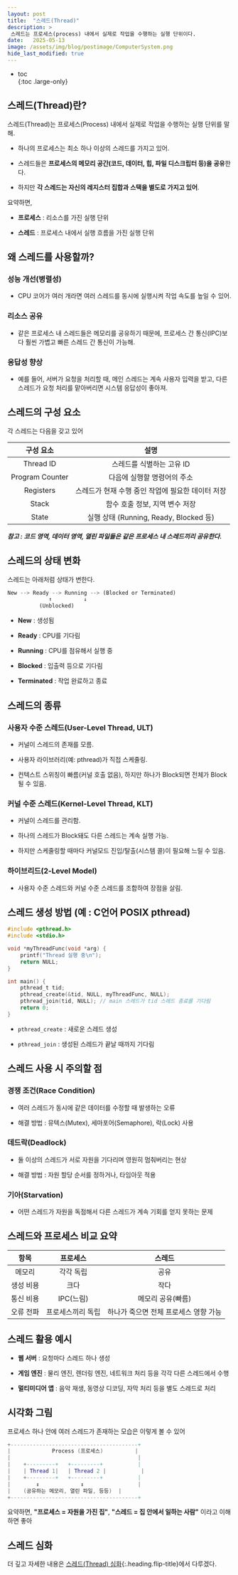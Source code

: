 ```yaml
---
layout: post
title:  "스레드(Thread)"
description: >
 스레드는 프로세스(process) 내에서 실제로 작업을 수행하는 실행 단위이다.
date:   2025-05-13
image: /assets/img/blog/postimage/ComputerSystem.png
hide_last_modified: true
---
```


* toc  
{:toc .large-only}

## 스레드(Thread)란?

스레드(Thread)는 프로세스(Process) 내에서 실제로 작업을 수행하는 실행 단위를 말해.

- 하나의 프로세스는 최소 하나 이상의 스레드를 가지고 있어.

- 스레드들은 **프로세스의 메모리 공간(코드, 데이터, 힙, 파일 디스크립터 등)을 공유**한다.

- 하지만 **각 스레드는 자신의 레지스터 집합과 스택을 별도로 가지고 있어**.

요약하면,

- **프로세스** : 리소스를 가진 실행 단위

- **스레드** : 프로세스 내에서 실행 흐름을 가진 실행 단위

## 왜 스레드를 사용할까?

### 성능 개선(병렬성)

- CPU 코어가 여러 개라면 여러 스레드를 동시에 실행시켜 작업 속도를 높일 수 있어.

### 리소스 공유

- 같은 프로세스 내 스레드들은 메모리를 공유하기 때문에, 프로세스 간 통신(IPC)보다 훨씬 가볍고 빠른 스레드 간 통신이 가능해.

### 응답성 향상

- 예를 들어, 서버가 요청을 처리할 때, 메인 스레드는 계속 사용자 입력을 받고, 다른 스레드가 요청 처리를 맡아버리면 시스템 응답성이 좋아져.

## 스레드의 구성 요소

각 스레드는 다음을 갖고 있어

| 구성 요소 | 설명 |
|:---:|:---:|
| Thread ID | 스레드를 식별하는 고유 ID |
| Program Counter | 다음에 실행할 명령어의 주소 |
| Registers | 스레드가 현재 수행 중인 작업에 필요한 데이터 저장 |
| Stack | 함수 호출 정보, 지역 변수 저장 |
| State | 실행 상태 (Running, Ready, Blocked 등) |

***참고 : 코드 영역, 데이터 영역, 열린 파일들은 같은 프로세스 내 스레드끼리 공유한다.***

## 스레드의 상태 변화

스레드는 아래처럼 상태가 변한다.

~~~rust
New --> Ready --> Running --> (Blocked or Terminated)
             ↑          ↓
          (Unblocked)
~~~

- **New** : 생성됨

- **Ready** : CPU를 기다림

- **Running** : CPU를 점유해서 실행 중

- **Blocked** : 입출력 등으로 기다림

- **Terminated** : 작업 완료하고 종료

## 스레드의 종류

### 사용자 수준 스레드(User-Level Thread, ULT)

- 커널이 스레드의 존재를 모름.

- 사용자 라이브러리(예: pthread)가 직접 스케줄링.

- 컨텍스트 스위칭이 빠름(커널 호출 없음), 하지만 하나가 Block되면 전체가 Block될 수 있음.

### 커널 수준 스레드(Kernel-Level Thread, KLT)

- 커널이 스레드를 관리함.

- 하나의 스레드가 Block돼도 다른 스레드는 계속 실행 가능.

- 하지만 스케줄링할 때마다 커널모드 진입/탈출(시스템 콜)이 필요해 느릴 수 있음.

### 하이브리드(2-Level Model)

- 사용자 수준 스레드와 커널 수준 스레드를 조합하여 장점을 살림.

## 스레드 생성 방법 (예 : C언어 POSIX pthread)

~~~c
#include <pthread.h>
#include <stdio.h>

void *myThreadFunc(void *arg) {
    printf("Thread 실행 중\n");
    return NULL;
}

int main() {
    pthread_t tid;
    pthread_create(&tid, NULL, myThreadFunc, NULL);
    pthread_join(tid, NULL); // main 스레드가 tid 스레드 종료를 기다림
    return 0;
}
~~~

- `pthread_create` : 새로운 스레드 생성

- `pthread_join` : 생성된 스레드가 끝날 때까지 기다림

## 스레드 사용 시 주의할 점

### 경쟁 조건(Race Condition)

- 여러 스레드가 동시에 같은 데이터를 수정할 때 발생하는 오류

- 해결 방법 : 뮤텍스(Mutex), 세마포어(Semaphore), 락(Lock) 사용

### 데드락(Deadlock)

- 둘 이상의 스레드가 서로 자원을 기다리며 영원히 멈춰버리는 현상

- 해결 방법 : 자원 할당 순서를 정하거나, 타임아웃 적용

### 기아(Starvation)

- 어떤 스레드가 자원을 독점해서 다른 스레드가 계속 기회를 얻지 못하는 문제

## 스레드와 프로세스 비교 요약

| 항목 | 프로세스 | 스레드 |
|:---:|:---:|:---:|
| 메모리 | 각각 독립 | 공유 |
| 생성 비용 | 크다 | 작다 |
| 통신 비용 | IPC(느림) | 메모리 공유(빠름) |
| 오류 전파 | 프로세스끼리 독립 | 하나가 죽으면 전체 프로세스 영향 가능 |

## 스레드 활용 예시

- **웹 서버** : 요청마다 스레드 하나 생성

- **게임 엔진** : 물리 엔진, 렌더링 엔진, 네트워크 처리 등을 각각 다른 스레드에서 수행

- **멀티미디어 앱** : 음악 재생, 동영상 디코딩, 자막 처리 등을 별도 스레드로 처리

## 시각화 그림

프로세스 하나 안에 여러 스레드가 존재하는 모습은 이렇게 볼 수 있어

~~~lua
+----------------------------------------+
|             Process (프로세스)          |
|                                        |
|    +---------+   +---------+           |
|    | Thread 1|   | Thread 2 |           |
|    +---------+   +---------+           |
|        ↕             ↕                 |
|    (공유하는 메모리, 열린 파일, 등등)  |
+----------------------------------------+
~~~

요약하면,
**"프로세스 = 자원을 가진 집"**,
**"스레드 = 집 안에서 일하는 사람"**
이라고 이해하면 좋아

## 스레드 심화

더 깊고 자세한 내용은 [스레드(Thread) 심화](../../computersystem/thread-advanced){:.heading.flip-title}에서 다루겠다.
